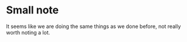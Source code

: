 
# Small note
It seems like we are doing the same things as we done before, not really worth noting a lot.